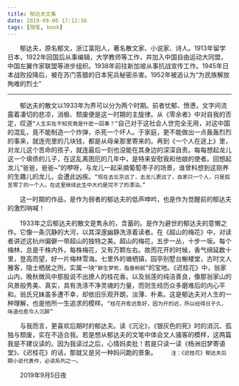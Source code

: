 ```yaml
---
title: 郁达夫文集
date: 2019-09-06 17:12:56
tags: [随笔, book]
---
```


 &#12288;&#12288;郁达夫，原名郁文，浙江富阳人，著名散文家、小说家、诗人。1913年留学日本，1922年回国后从事编辑，大学教师等工作，并加入中国自由运动大同盟，中国左翼作家联盟等进步组织。1938年前往新加坡从事抗战宣传工作。1945年日本战败投降后，被在苏门答腊的日本宪兵秘密杀害。1952年被追认为“为民族解放殉难的烈士”
 ***
&#12288;&#12288;郁达夫的散文以1933年为界可以分为两个时期。前者忧郁、愤懑，文字间流露着凄切的悲凉，消极、颓废便是这一时期的主旋律。从《零余者》中对自我的否定，叹道`“人生实在不知究竟是什麽一回事？”`自己对于这社会人世完全无用，对这中国的混乱，竟不能制造一个炸弹，杀死一个坏人。于家庭，更不能做出一点轰轰烈烈的事来，就连兜里的几块钱，都是从母亲那里寄来的。再到《一个人在途上》里，对龙儿这个苦命的孩子，就连最后一刻也没能在其身边的深深自责。每每想起龙儿这一个填债的儿子，在这乱离困厄的几年中，是特来安慰我和他娘的使者。回想起龙儿“爸爸，爸爸~”的咿呀，与龙儿一起采摘葡萄枣子的场景，谁曾料想到这刚养的生趣儿的龙儿，会遭此凶疾。`“现在去北京远了，去龙儿更远了，自家只一个人，只是孤苦零丁的一个人。在这里继续此生中大约是完不了的漂泊。”`

&#12288;&#12288;这一时期的作品，是作为弱者的郁达夫的低声呻吟，也是作为觉醒前的郁达夫的激烈呐喊！

&#12288;&#12288;1933年之后郁达夫的散文是隽永的，含蓄的。是作为避世的郁达夫的意懒之作。它像一条沉静的大河，以其深邃幽静洗涤着读者。在《超山的梅花》中，对读者讲述这杭州偏僻一带超山的独特之美。超山的梅花，五步一丛，十步一坂。每个梅林，总是千株内外，每株梅花，又有万颗左右。故而花开的时候，香气绵延数十里，登高而望，好一片梅林雪海。七里外的塘栖镇，园亭别墅台榭楼堂，古时文人雅客，隐士栖居之所。实属一块`“醉生梦死，脂香粉腻”`的宝地。《迟桂花》中，翁家山内，晚秋微风中那股说不出撩人的桂花香。以及翁莲的纯洁善良，像那翁家山的风景般秀美、真实，具有洗涤不净灵魂的力量，而则生经历众多磨难后的内心平和。翁氏兄妹虽多遭不幸，却依旧乐观开朗，淡薄、朴素。这是郁达夫对人生的一种理解，也是他所一生追求的模样。`“桂花开愈迟愈好，因为开的迟，所以经得日子久，味道也愈令人沉醉”`

&#12288;&#12288;与我而言，更喜欢后期时的郁达夫。读《沉沦》，《银灰色的死》时的消沉、孤独与颓废，实在不适合我。若是想从郁达夫的文笔中体会文人骚客的模样，这两篇我是不建议读的。因为我读过之后，心情妈卖批！若是只读一读《杨洲旧梦寄语堂》、《迟桂花》的话，那就又是另一种妈问跪的景象。
&#12288;&#12288;`注：《迟桂花》郁达夫后期小说代表作，必读系列之一。`

&#12288;&#12288;2019年9月5日夜
